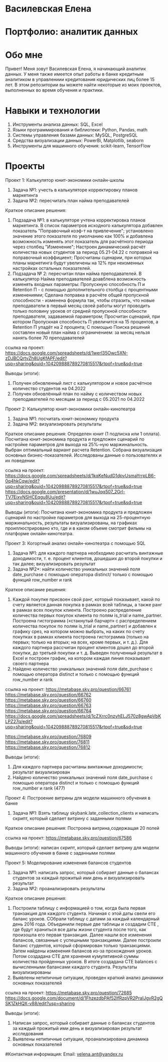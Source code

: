 # Василевская Елена
# Портфолио: аналитик данных
# Обо мне
Привет! Меня зовут Василевская Елена, я начинающий аналитик данных. У меня также имеется опыт работы в банке кредитным аналитиком в управлениии кредитования юридических лиц  более 15 лет. В этом репозитории вы можете найти некоторые из моих проектов, выполненных во время обучения и практики.
# Навыки и технологии
1. Инструменты анализа данных: SQL, Excel
2. Языки программирования и библиотеки: Python, Pandas, math
3. Системы управления базами данных: MySQL, PostgreSQL
4. Средства визуализации данных: PowerBi, Matplotlib, seaborn
5. Инструменты для машинного обучения: scikit-learn, TensorFlow
# Проекты
Проект 1: Калькулятор юнит-экономики онлайн-школы

1. Задача №1: учесть в калькуляторе корректировку планов маркетинга
2. Задача №2: пересчитать план найма преподавателей 

Краткое описание решения: 
1. Подзадача №1: в калькуляторе учтена корректировка планов маркетинга. В список параметров исходного калькулятора добавлен показатель "Поправочный коэф-т на привлечение";  установлено значение этого показателя по умолчанию как 100% и добавлена возможность изменять этот показатель для расчётного периода через столбец "Изменение"; Настроен динамический расчёт количества новых студентов за период 05.21-04.22 с поправкой на поправочный коэффициент; Просчитаны сценарии, при которых планы маркетинга будут увеличены на 12% при неизменных настройках остальных показателей.
2. Подзадача № 2: пересчитан план найма преподавателей. В калькулятор Найма преподавателей доавблена возможность изменять входных параметры: Пропускную способность П и Retention П - с помощью дополнительного столбца с процентными изменениями; Сделана поправка в расчёте общей пропускной способности - изменена формула так, чтобы отразить, что новые преподаватели в первый месяц своей работы могут проводить только половину уроков от средней пропускной способности преподавателя, задаваемой параметром; Просчитан сценарий, при котором Пропускная способность П увеличится на 15 процентов, а Retention П упадёт на 2 процента; С помощью Поиска решений составлен новый план найма с ограничением: за месяц нельзя нанять более 70 преподавателей

   
ссылка на проект:
https://docs.google.com/spreadsheets/d/1werl35Owc5XN-zDJBCQrtvZh8UgKfAPF/edit?usp=sharing&ouid=104209888789270815517&rtpof=true&sd=true

Выводы (итоги):
1. Получен обновленный лист с калькулятором и новое расчётное количество студентов на 04.2022
2. Получен обновлённый план по найму с количеством новых преподавателей по месяцам за период с 05.2021 по 04.2022

Проект 2: Калькулятор юнит-экономики онлайн-кинотеатра

1. Задача №1: посчитать юнит-экономику продукта
2. Задача №2: визуализировать результаты

Краткое описание решения:
Определен юнит (1 подписка или 1 оплата). Посчитана юнит-экономика продукта и предложен сценарий по настройке параметров для выхода на 25%-ную маржинальность.
Выбран оптимальный вариант расчета Retention. Собрана визуализация основных бизнес-показателей. Исследованы данные о пользователях и их поведении

ссылка на проект:
https://docs.google.com/spreadsheets/d/1kqKeNudD1dpvUsmaYrrpLB6-0q4hkCqw/edit?usp=sharing&ouid=104209888789270815517&rtpof=true&sd=true
https://docs.google.com/presentation/d/1wuJqq507_2Grl-TV7EixyNSHCEqgu8Uu/edit?usp=sharing&ouid=104209888789270815517&rtpof=true&sd=true

Выводы (итоги):
Посчитана юнит-экономика продукта и предложен сценарий по настройке параметров для выхода на 25-процентную маржинальность, результаты визуализированы, на графиках проиллюстрировано кто, где и в каком объеме смотрит фильмы на платформе онлайн-кинотеатра.

Проект 3: Когортный анализ онлайн-кинотеатра с помощью SQL

1. Задача №1: для каждого партнера необходимо расчитать винтажные доходимости, т. е. процент клиентов, дошедших до второй покупки и так далее; визуализировать результат
2. Задача №2*: найти количество уникальных значений поля date_purchase с помощью оператора distinct/ только с помощью функций row_number и rank

Краткое описание решения:
1. Каждой покупке присвоен свой ранг, который показывает, какой по счету является данная покупка в рамках всей таблицы, а также ранг в рамках всех покупок клиента. Построено распределение количества первых покупок клиента по полям is_trial и name_partner. Построена гистограмма («стакнутый барчарт» с распределением количества покупок по полям is_trial и name_partner) и добавлен к графику срез, на котором можно выбрать, на каких по счету покупках в рамках клиента построена гистограмма (только на первых; только на вторых; на всех, кроме первых, и т. д.). Для каждого партнера рассчитан процент клиентов дошел до второй покупки, до третьей покупки и т. д. Выведен полученный результат в Excel и построен график, на котором каждая линия показывает своего партнера
2. Найдено количество уникальных значений поля date_purchase с помощью оператора distinct и только с помощью функций row_number и rank

ссылка на проект:
https://metabase.sky.pro/question/66761
https://metabase.sky.pro/question/66762
https://metabase.sky.pro/question/66760
https://metabase.sky.pro/question/66763
﻿https://metabase.sky.pro/question/66764
https://docs.google.com/spreadsheets/d/1cZXrrc0nzyhELJ570z8gwApVbKLPZ27q/edit?usp=sharing&ouid=104209888789270815517&rtpof=true&sd=true

https://metabase.sky.pro/question/76809
https://metabase.sky.pro/question/76811
https://metabase.sky.pro/question/76812

Выводы (итоги):
1. Для каждого партнера расчитаны винтажные доходимости; результат визуализирован
2. Найдено количество уникальных значений поля date_purchase с помощью оператора distinct и только с помощью функций row_number и rank (477)

Проект 4: Построение витрины для модели машинного обучения в банке
1. Задача №1: Взять таблицу skybank.late_collection_clients и написать скрипт, который сделает витрину с заданными полями

Краткое описание решения:
Построена витрина,содержащая 20 полей 

ссылка на проект:
https://metabase.sky.pro/question/67586

Выводы (итоги):
написан скрипт, который сделает витрину для модели машинного обучения в банке с заданными полями

Проект 5: Моделирование изменения балансов студентов
1. Задача №1: написать запрос, который собирает данные о балансах студентов за каждый прожитый ими день и визуализировать результат
2. Задача №2: проанализировать результаты 

Краткое описание решения:
1. Построили таблицу с информацией о том, когда была первая транзакция для каждого студента. Начиная с этой даты свели его баланс уроков. СОбрали таблицу с датами за каждый календарный день 2016 года. Объединили первые две таблицы и создадим CTE , где будут храниться все даты жизни студента после того, как произошла его первая транзакция. Далее нашли все изменения балансов, связанные с успешными транзакциями. Далее построили баланс студентов, который сформирован только транзакциями. Затем найдены изменения балансов из-за прохождения уроков. Потом создадана CTE для хранения кумулятивной суммы количества пройденных уроков. В итоге создадана CTE balances с вычисленными балансами каждого студента. Результаты визуализированы
2. Выявлены нетипичные ситуации, проведен краткий анализ динамики основных показателей
   
ссылка на проект:
https://metabase.sky.pro/question/72685 
https://docs.google.com/document/d/1FhzezdbPAf52IfRzpVR2PraIJgvR2gQSK1ZkHQX-v88/edit?usp=sharing

Выводы (итоги):
1. Написан запрос, который собирает данные о балансах студентов за каждый прожитый ими день и визуализирован результат исследования
2. Выявлены нетипичные ситуации, проанализирована динамика основных показателей

#Контактная информация:
Email: velena.ant@yandex.ru
